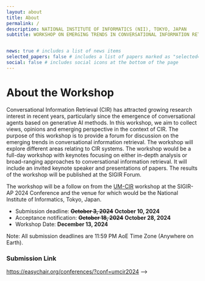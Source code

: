 ```yaml
---
layout: about
title: About
permalink: /
description: NATIONAL INSTITUTE OF INFORMATICS (NII), TOKYO, JAPAN
subtitle: WORKSHOP ON EMERGING TRENDS IN CONVERSATIONAL INFORMATION RETRIEVAL(ET-CIR)


news: true # includes a list of news items
selected_papers: false # includes a list of papers marked as "selected={true}"
social: false # includes social icons at the bottom of the page
---
```



# About the Workshop

Conversational Information Retrieval (CIR) has attracted growing research interest in recent years, particularly since the emergence of conversational agents based on generative AI methods. In this workshop, we aim to collect views, opinions and emerging perspective in the context of CIR. The purpose of this workshop is to provide a forum for discussion on the emerging trends in conversational information retrieval. The workshop will explore different areas relating to CIR systems. The workshop would be a full-day workshop with keynotes focusing on either in-depth analysis or broad-ranging approaches to conversational information retrieval. It will include an invited keynote speaker and presentations of papers. The results of the workshop will be published at the SIGIR Forum.

The workshop will be a follow on from the [UM-CIR](https://um-cir.github.io/) workshop at the SIGIR-AP 2024 Conference and the venue for which would be the National Institute of Informatics, Tokyo, Japan.


<!-- ## Key dates

<!-- * Submission website open: **September 01, 2024** -->
* Submission deadline: ~~**October 3, 2024**~~ **October 10, 2024**
* Acceptance notification: ~~**October 18, 2024**~~ **October 28, 2024**
* Workshop Date: **December 13, 2024**
  
Note: All submission deadlines are 11:59 PM AoE Time Zone (Anywhere on Earth).

### Submission Link

https://easychair.org/conferences/?conf=umcir2024 -->


<!-- The goal of this workshop is to provide a forum for the exploration of user modelling and its evaluation within CIR -->